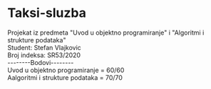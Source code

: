 # Taksi-sluzba
Projekat iz predmeta "Uvod u objektno programiranje" i "Algoritmi i strukture podataka"\
Student: Stefan Vlajkovic\
Broj indeksa: SR53/2020\
--------Bodovi--------\
Uvod u objektno programiranje = 60/60\
Aalgoritmi i strukture podataka = 70/70
